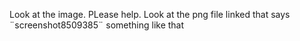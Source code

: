 Look at the image. PLease help. 
Look at the png file linked that says ¨screenshot8509385¨ something like that
